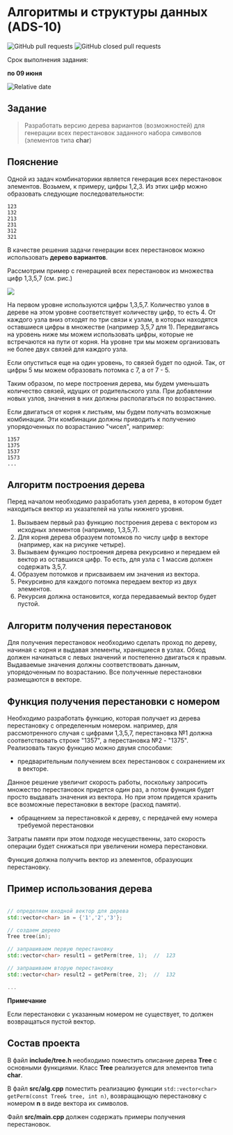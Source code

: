 # Алгоритмы и структуры данных (ADS-10)

![GitHub pull requests](https://img.shields.io/github/issues-pr/NNTU-CS/ADS-10)
![GitHub closed pull requests](https://img.shields.io/github/issues-pr-closed/NNTU-CS/ADS-10)

Срок выполнения задания:

**по 09 июня** 

![Relative date](https://img.shields.io/date/1717966800)

## Задание

> Разработать версию дерева вариантов (возможностей) для генерации всех перестановок заданного набора символов (элементов типа **char**)

## Пояснение

Одной из задач комбинаторики является генерация всех перестановок элементов. Возьмем, к примеру, цифры 1,2,3. Из этих цифр можно образовать следующие последовательности:

```
123
132
213
231
312
321
```

В качестве решения задачи генерации всех перестановок можно использовать **дерево вариантов**.

Рассмотрим пример с генерацией всех перестановок из множества цифр 1,3,5,7 (см. рис.)

![](images/51.gif)

На первом уровне используются цифры 1,3,5,7. Количество узлов в дереве на этом уровне соответствует количеству цифр, то есть 4. 
От каждого узла вниз отходят по три связи к узлам, в которых находятся оставшиеся цифры в множестве (например 3,5,7 для 1). Передвигаясь на уровень ниже мы можем использовать цифры, которые не встречаются на пути от корня. На уровне три мы можем организовать не более двух связей для каждого узла.

Если опуститься еще на один уровень, то связей будет по одной. Так, от цифры 5 мы можем образовать потомка с 7, а от 7 - 5.

Таким образом, по мере построения дерева, мы будем уменьшать количество связей, идущих от родительского узла. При добавлении новых узлов, значения в них должны располагаться по возрастанию. 

Если двигаться от корня к листьям, мы будем получать возможные комбинации. Эти комбинации должны приводить к получению упорядоченных по возрастанию "чисел", например:

```
1357
1375
1537
1573
...
```

## Алгоритм построения дерева

Перед началом необходимо разработать узел дерева, в котором будет находиться вектор из указателей на узлы нижнего уровня. 

1. Вызываем первый раз функцию построения дерева с вектором из исходных элементов (например, 1,3,5,7).
1. Для корня дерева образуем потомков по числу цифр в векторе (например, как на рисунке четыре).
1. Вызываем функцию построения дерева рекурсивно и передаем ей вектор из оставшихся цифр. То есть, для узла с 1 массив должен содержать 3,5,7. 
1. Образуем потомков и присваиваем им значения из вектора.
1. Рекурсивно для каждого потомка передаем вектор из двух элементов.
1. Рекурсия должна остановится, когда передаваемый вектор будет пустой.

## Алгоритм получения перестановок

Для получения перестановок необходимо сделать проход по дереву, начиная с корня и выдавая элементы, хранящиеся в узлах. Обход должен начинаться с левых значений и постепенно двигаться к правым. Выдаваемые значения должны соответствовать данным, упорядоченным по возрастанию. Все полученные перестановки размещаются в векторе.

## Функция получения перестановки с номером

Необходимо разработать функцию, которая получает из дерева перестановку с определенным номером. например, для рассмотренного случая с цифрами 1,3,5,7, перестановка №1 должна соответствовать строке "1357", а перестановка №2 - "1375". Реализовать такую функцию можно двумя способами:

- предварительным получением всех перестановок с сохранением их в векторе. 

Данное решение увеличит скорость работы, поскольку запросить множество перестановок придется один раз, а потом функция будет просто выдавать значения из вектора. Но при этом придется хранить все возможные перестановки в векторе (расход памяти).

- обращением за перестановкой к дереву, с передачей ему номера требуемой перестановки

Затраты памяти при этом подходе несущественны, зато скорость операции будет снижаться при увеличении номера перестановки.

Функция должна получить вектор из элементов, образующих перестановку. 


## Пример использования дерева

```cpp

// определяем входной вектор для дерева
std::vector<char> in = {'1','2','3'};

// создаем дерево
Tree tree(in);

// запрашиваем первую перестановку
std::vector<char> result1 = getPerm(tree, 1);  //  123

// запрашиваем вторую перестановку
std::vector<char> result2 = getPerm(tree, 2);  //  132

...
```

**Примечание** 

Если перестановки с указанным номером не существует, то должен возвращаться пустой вектор.

## Состав проекта

В файл **include/tree.h** необходимо поместить описание дерева **Tree** с основными функциями. Класс **Tree** реализуется для элементов типа **char**.

В файл **src/alg.cpp** поместить реализацию функции `std::vector<char> getPerm(const Tree& tree, int n)`, возвращающую перестановку с номером **n** в виде вектора их символов.

Файл **src/main.cpp** должен содержать примеры получения перестановок.


